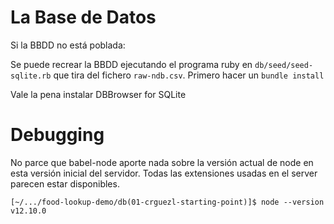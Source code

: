 # La Base de Datos

Si la BBDD no está poblada:

Se puede recrear la BBDD ejecutando el programa ruby en `db/seed/seed-sqlite.rb`
que tira del fichero `raw-ndb.csv`. Primero hacer un `bundle install`

Vale la pena instalar DBBrowser for SQLite

# Debugging

No parce que babel-node aporte nada sobre la versión actual de node en esta versión inicial del servidor. 
Todas las extensiones usadas en el server parecen estar disponibles.

```
[~/.../food-lookup-demo/db(01-crguezl-starting-point)]$ node --version
v12.10.0
```